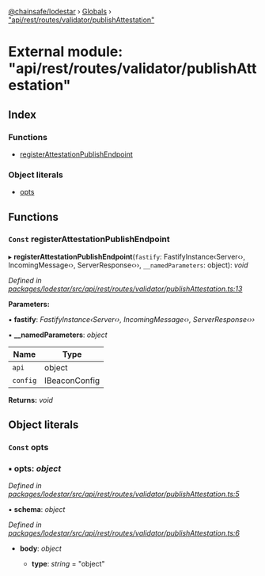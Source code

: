 [@chainsafe/lodestar](../README.md) › [Globals](../globals.md) › ["api/rest/routes/validator/publishAttestation"](_api_rest_routes_validator_publishattestation_.md)

# External module: "api/rest/routes/validator/publishAttestation"

## Index

### Functions

* [registerAttestationPublishEndpoint](_api_rest_routes_validator_publishattestation_.md#const-registerattestationpublishendpoint)

### Object literals

* [opts](_api_rest_routes_validator_publishattestation_.md#const-opts)

## Functions

### `Const` registerAttestationPublishEndpoint

▸ **registerAttestationPublishEndpoint**(`fastify`: FastifyInstance‹Server‹›, IncomingMessage‹›, ServerResponse‹››, `__namedParameters`: object): *void*

*Defined in [packages/lodestar/src/api/rest/routes/validator/publishAttestation.ts:13](https://github.com/ChainSafe/lodestar/blob/c806550/packages/lodestar/src/api/rest/routes/validator/publishAttestation.ts#L13)*

**Parameters:**

▪ **fastify**: *FastifyInstance‹Server‹›, IncomingMessage‹›, ServerResponse‹››*

▪ **__namedParameters**: *object*

Name | Type |
------ | ------ |
`api` | object |
`config` | IBeaconConfig |

**Returns:** *void*

## Object literals

### `Const` opts

### ▪ **opts**: *object*

*Defined in [packages/lodestar/src/api/rest/routes/validator/publishAttestation.ts:5](https://github.com/ChainSafe/lodestar/blob/c806550/packages/lodestar/src/api/rest/routes/validator/publishAttestation.ts#L5)*

▪ **schema**: *object*

*Defined in [packages/lodestar/src/api/rest/routes/validator/publishAttestation.ts:6](https://github.com/ChainSafe/lodestar/blob/c806550/packages/lodestar/src/api/rest/routes/validator/publishAttestation.ts#L6)*

* **body**: *object*

  * **type**: *string* = "object"
